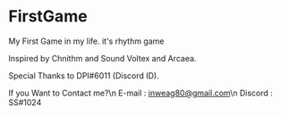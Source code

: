 # FirstGame
My First Game in my life. it's rhythm game

Inspired by Chnithm and Sound Voltex and Arcaea.

Special Thanks to DPI#6011 (Discord ID).

If you Want to Contact me?\n
E-mail : inweag80@gmail.com\n
Discord : SS#1024
